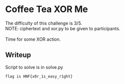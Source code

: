 # Coffee Tea XOR Me
The difficulty of this challenge is 3/5.</br>
NOTE: ciphertext and xor.py to be given to participants.</br></br>
Time for some XOR action.

## Writeup
Script to solve is in solve.py

```flag is HNF{x0r_1s_easy_r1ght}```

